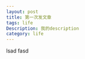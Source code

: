 ```yaml
---
layout: post   
title: 第一次发文章  
tags: life       
Description: 我的description
category: life    
---
```

lsad fasd